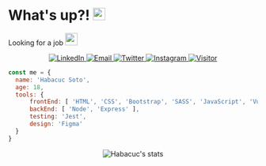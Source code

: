 # What's up?! <img src="https://media.giphy.com/media/hvRJCLFzcasrR4ia7z/giphy.gif" width="25px">

Looking for a job <img src="https://media.giphy.com/media/3orieUe6ejxSFxYCXe/giphy.gif" width="25px">


<p align="center">
    <a href='https://linkedin.com/in/habacucsoto/' target='_blank'>
        <img alt='LinkedIn' src='https://img.shields.io/badge/LinkedIn-black?logo=LinkedIn&style=flat-square'>
    </a>
    <a href='mailto:josehabacuc182020@gmail.com' target='_blank'>
        <img alt='Email' src='https://img.shields.io/badge/Email-black?logo=Gmail&style=flat-square'>
    </a>
    <a href='https://twitter.com/habacucsoto' target='_blank'>
        <img alt='Twitter' src='https://img.shields.io/badge/Twitter-black?logo=Twitter&style=flat-square'>
    </a>
    <a href='https://www.instagram.com/habacuc.soto/' target='_blank'>
        <img alt='Instagram' src='https://img.shields.io/badge/Instagram-black?logo=Instagram&style=flat-square'>
    </a>
    <a href='#'>
        <img alt='Visitor' src='https://visitor-badge.glitch.me/badge?page_id=HabacucSoto.HabacucSoto&left_color=dark&right_color=blue'>
    </a>
</p>

```javascript
const me = {
  name: 'Habacuc Soto',
  age: 18,
  tools: {
      frontEnd: [ 'HTML', 'CSS', 'Bootstrap', 'SASS', 'JavaScript', 'Vue' ],
      backEnd: [ 'Node', 'Express' ],
      testing: 'Jest',
      design: 'Figma'
  }
}
```

<p align="center">
    <img src="https://github-readme-stats.vercel.app/api?username=HabacucSoto&show_icons=true&theme=chartreuse-dark" alt="Habacuc's stats"></img>
</p>








